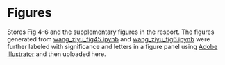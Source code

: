 # Figures
Stores Fig 4-6 and the supplementary figures in the resport. The figures generated from [wang_ziyu_fig45.ipynb](https://github.com/ziyuw2/20.440_project/blob/750bc3d9002a545c664b4bfa876dbf5881c82f70/Code/wang_ziyu_fig45.ipynb) and [wang_ziyu_fig6.ipynb](https://github.com/ziyuw2/20.440_project/blob/750bc3d9002a545c664b4bfa876dbf5881c82f70/Code/wang_ziyu_fig6.ipynb) were further labeled with significance and letters in a figure panel using [Adobe Illustrator](https://www.adobe.com/products/illustrator.html) and then uploaded here.
